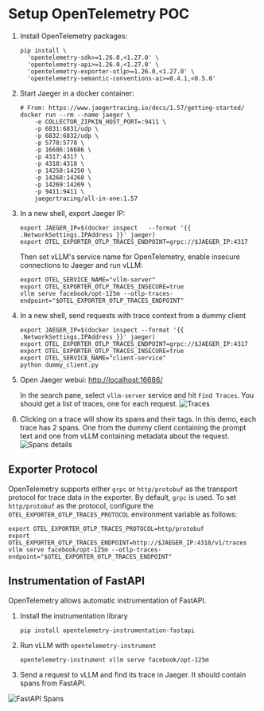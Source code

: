 # Setup OpenTelemetry POC

1. Install OpenTelemetry packages:

    ```console
    pip install \
      'opentelemetry-sdk>=1.26.0,<1.27.0' \
      'opentelemetry-api>=1.26.0,<1.27.0' \
      'opentelemetry-exporter-otlp>=1.26.0,<1.27.0' \
      'opentelemetry-semantic-conventions-ai>=0.4.1,<0.5.0'
    ```

1. Start Jaeger in a docker container:

    ```console
    # From: https://www.jaegertracing.io/docs/1.57/getting-started/
    docker run --rm --name jaeger \
        -e COLLECTOR_ZIPKIN_HOST_PORT=:9411 \
        -p 6831:6831/udp \
        -p 6832:6832/udp \
        -p 5778:5778 \
        -p 16686:16686 \
        -p 4317:4317 \
        -p 4318:4318 \
        -p 14250:14250 \
        -p 14268:14268 \
        -p 14269:14269 \
        -p 9411:9411 \
        jaegertracing/all-in-one:1.57
    ```

1. In a new shell, export Jaeger IP:

    ```console
    export JAEGER_IP=$(docker inspect   --format '{{ .NetworkSettings.IPAddress }}' jaeger)
    export OTEL_EXPORTER_OTLP_TRACES_ENDPOINT=grpc://$JAEGER_IP:4317
    ```

    Then set vLLM's service name for OpenTelemetry, enable insecure connections to Jaeger and run vLLM:

    ```console
    export OTEL_SERVICE_NAME="vllm-server"
    export OTEL_EXPORTER_OTLP_TRACES_INSECURE=true
    vllm serve facebook/opt-125m --otlp-traces-endpoint="$OTEL_EXPORTER_OTLP_TRACES_ENDPOINT"
    ```

1. In a new shell, send requests with trace context from a dummy client

    ```console
    export JAEGER_IP=$(docker inspect --format '{{ .NetworkSettings.IPAddress }}' jaeger)
    export OTEL_EXPORTER_OTLP_TRACES_ENDPOINT=grpc://$JAEGER_IP:4317
    export OTEL_EXPORTER_OTLP_TRACES_INSECURE=true
    export OTEL_SERVICE_NAME="client-service"
    python dummy_client.py
    ```

1. Open Jaeger webui: <http://localhost:16686/>

    In the search pane, select `vllm-server` service and hit `Find Traces`. You should get a list of traces, one for each request.
    ![Traces](https://i.imgur.com/GYHhFjo.png)

1. Clicking on a trace will show its spans and their tags. In this demo, each trace has 2 spans. One from the dummy client containing the prompt text and one from vLLM containing metadata about the request.
![Spans details](https://i.imgur.com/OPf6CBL.png)

## Exporter Protocol

OpenTelemetry supports either `grpc` or `http/protobuf` as the transport protocol for trace data in the exporter.
By default, `grpc` is used. To set `http/protobuf` as the protocol, configure the `OTEL_EXPORTER_OTLP_TRACES_PROTOCOL` environment variable as follows:

```console
export OTEL_EXPORTER_OTLP_TRACES_PROTOCOL=http/protobuf
export OTEL_EXPORTER_OTLP_TRACES_ENDPOINT=http://$JAEGER_IP:4318/v1/traces
vllm serve facebook/opt-125m --otlp-traces-endpoint="$OTEL_EXPORTER_OTLP_TRACES_ENDPOINT"
```

## Instrumentation of FastAPI

OpenTelemetry allows automatic instrumentation of FastAPI.

1. Install the instrumentation library

    ```console
    pip install opentelemetry-instrumentation-fastapi
    ```

1. Run vLLM with `opentelemetry-instrument`

    ```console
    opentelemetry-instrument vllm serve facebook/opt-125m
    ```

1. Send a request to vLLM and find its trace in Jaeger. It should contain spans from FastAPI.

![FastAPI Spans](https://i.imgur.com/hywvoOJ.png)
